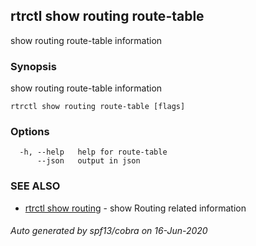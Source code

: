 ## rtrctl show routing route-table

show routing route-table information

### Synopsis


show routing route-table information

```
rtrctl show routing route-table [flags]
```

### Options

```
  -h, --help   help for route-table
      --json   output in json
```

### SEE ALSO
* [rtrctl show routing](rtrctl_show_routing.md)	 - show Routing related information

###### Auto generated by spf13/cobra on 16-Jun-2020
